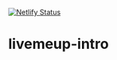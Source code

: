 [![Netlify Status](https://api.netlify.com/api/v1/badges/ba52ce7f-5399-47c8-9e5f-14ba7bec2f8f/deploy-status)](https://app.netlify.com/sites/livemeup/deploys)
# livemeup-intro
